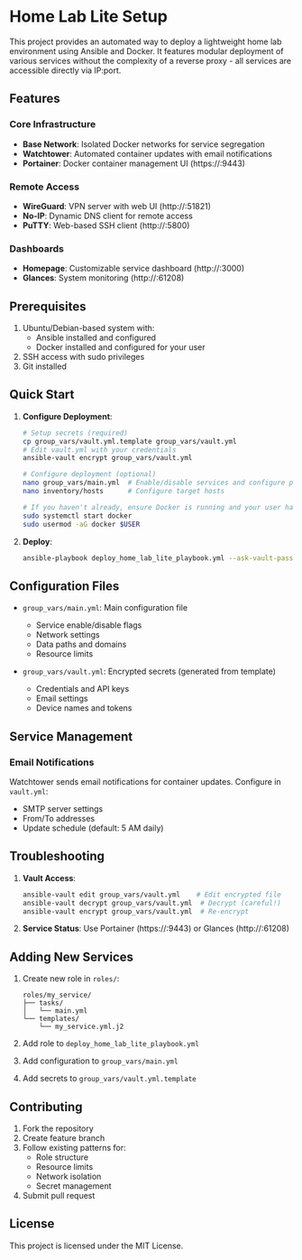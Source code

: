 
# Home Lab Lite Setup

This project provides an automated way to deploy a lightweight home lab environment using Ansible and Docker. It features modular deployment of various services without the complexity of a reverse proxy - all services are accessible directly via IP:port.

## Features

### Core Infrastructure
- **Base Network**: Isolated Docker networks for service segregation
- **Watchtower**: Automated container updates with email notifications
- **Portainer**: Docker container management UI (https://<ip>:9443)

### Remote Access
- **WireGuard**: VPN server with web UI (http://<ip>:51821)
- **No-IP**: Dynamic DNS client for remote access
- **PuTTY**: Web-based SSH client (http://<ip>:5800)

### Dashboards
- **Homepage**: Customizable service dashboard (http://<ip>:3000)
- **Glances**: System monitoring (http://<ip>:61208)

## Prerequisites

1. Ubuntu/Debian-based system with:
   - Ansible installed and configured
   - Docker installed and configured for your user
2. SSH access with sudo privileges
3. Git installed

## Quick Start

1. **Configure Deployment**:
   ```bash
   # Setup secrets (required)
   cp group_vars/vault.yml.template group_vars/vault.yml
   # Edit vault.yml with your credentials
   ansible-vault encrypt group_vars/vault.yml
   
   # Configure deployment (optional)
   nano group_vars/main.yml  # Enable/disable services and configure paths
   nano inventory/hosts      # Configure target hosts

   # If you haven't already, ensure Docker is running and your user has permissions
   sudo systemctl start docker
   sudo usermod -aG docker $USER
   ```

2. **Deploy**:
   ```bash
   ansible-playbook deploy_home_lab_lite_playbook.yml --ask-vault-pass --ask-become-pass
   ```

## Configuration Files

- `group_vars/main.yml`: Main configuration file
  - Service enable/disable flags
  - Network settings
  - Data paths and domains
  - Resource limits

- `group_vars/vault.yml`: Encrypted secrets (generated from template)
  - Credentials and API keys
  - Email settings
  - Device names and tokens

## Service Management

### Email Notifications
Watchtower sends email notifications for container updates. Configure in `vault.yml`:
- SMTP server settings
- From/To addresses
- Update schedule (default: 5 AM daily)

## Troubleshooting

1. **Vault Access**:
   ```bash
   ansible-vault edit group_vars/vault.yml    # Edit encrypted file
   ansible-vault decrypt group_vars/vault.yml  # Decrypt (careful!)
   ansible-vault encrypt group_vars/vault.yml  # Re-encrypt
   ```

2. **Service Status**: Use Portainer (https://<ip>:9443) or Glances (http://<ip>:61208)

## Adding New Services

1. Create new role in `roles/`:
   ```
   roles/my_service/
   ├── tasks/
   │   └── main.yml
   └── templates/
       └── my_service.yml.j2
   ```

2. Add role to `deploy_home_lab_lite_playbook.yml`
3. Add configuration to `group_vars/main.yml`
4. Add secrets to `group_vars/vault.yml.template`

## Contributing

1. Fork the repository
2. Create feature branch
3. Follow existing patterns for:
   - Role structure
   - Resource limits
   - Network isolation
   - Secret management
4. Submit pull request

## License

This project is licensed under the MIT License.